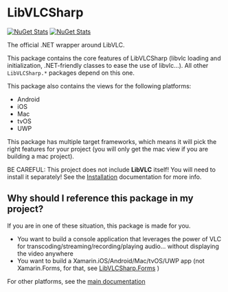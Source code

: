 # LibVLCSharp

[![NuGet Stats](https://img.shields.io/nuget/v/LibVLCSharp.svg)](https://www.nuget.org/packages/LibVLCSharp)
[![NuGet Stats](https://img.shields.io/nuget/dt/LibVLCSharp.svg)](https://www.nuget.org/packages/LibVLCSharp)

The official .NET wrapper around LibVLC.

This package contains the core features of LibVLCSharp (libvlc loading and initialization, .NET-friendly classes to ease the use of libvlc...).
All other `LibVLCSharp.*` packages depend on this one.

This package also contains the views for the following platforms:

- Android
- iOS
- Mac
- tvOS
- UWP

This package has multiple target frameworks, which means it will pick the right features for your project (you will only get the mac view if you are building a mac project).

   BE CAREFUL: This project does not include **LibVLC** itself! You will need to install it separately!
   See the [Installation](../README.md#installation) documentation for more info.

## Why should I reference this package in my project?

If you are in one of these situation, this package is made for you.

- You want to build a console application that leverages the power of VLC for transcoding/streaming/recording/playing audio... without displaying the video anywhere
- You want to build a Xamarin.iOS/Android/Mac/tvOS/UWP app (not Xamarin.Forms, for that, see [LibVLCSharp.Forms](../LibVLCSharp.Forms/README.md) )

For other platforms, see the [main documentation](../README.md)